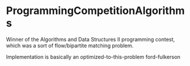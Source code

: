 # ProgrammingCompetitionAlgorithms
Winner of the Algorithms and Data Structures II programming contest, which was a sort of flow/bipartite matching problem.

Implementation is basically an optimized-to-this-problem ford-fulkerson
